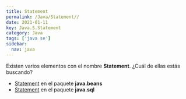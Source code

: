 ```yaml
---
title: Statement
permalink: /Java/Statement//
date: 2021-01-11
key: Java.S.Statement
category: Java
tags: ['java se']
sidebar: 
  nav: java
---
```


Existen varios elementos con el nombre **Statement**. ¿Cuál de ellas estás buscando?
<ul>
<li><a href="/Java/Statement-java-beans/">Statement</a> en el paquete <strong>java.beans</strong></li>
<li><a href="/Java/Statement-java-sql/">Statement</a> en el paquete <strong>java.sql</strong></li>
<ul>
